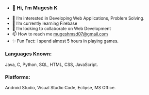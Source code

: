 - ### 👋 Hi, I’m Mugesh K
- 👀 I’m interested in Developing Web Applications, Problem Solving.
- 🌱 I’m currently learning Firebase
- 💞️ I’m looking to collaborate on Web Development
- 📫 How to reach me mugeshmsd07@gmail.com
- ✨ Fun Fact: I spend almost 5 hours in playing games.

### Languages Known:
Java,
C,
Python,
SQL,
HTML,
CSS,
JavaScript.

### Platforms:
Android Studio,
Visual Studio Code,
Eclipse,
MS Office.


<!---
mugesh007/mugesh007 is a ✨ special ✨ repository because its `README.md` (this file) appears on your GitHub profile.
You can click the Preview link to take a look at your changes.
--->
